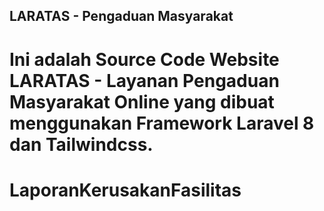 ## LARATAS - Pengaduan Masyarakat

Ini adalah Source Code Website LARATAS - Layanan Pengaduan Masyarakat Online yang dibuat menggunakan Framework Laravel 8 dan Tailwindcss.
=======
# LaporanKerusakanFasilitas

